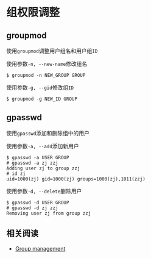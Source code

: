 
# 组权限调整

## groupmod

使用`groupmod`调整用户组名和用户组`ID`

使用参数`-n, --new-name`修改组名

```
$ groupmod -n NEW_GROUP GROUP
```

使用参数`-g, --gid`修改组`ID`

```
$ groupmod -g NEW_ID GROUP
```

## gpasswd

使用`gpasswd`添加和删除组中的用户

使用参数`-a, --add`添加新用户

```
$ gpasswd -a USER GROUP
# gpasswd -a zj zzj
Adding user zj to group zzj
# id zj
uid=1000(zj) gid=1000(zj) groups=1000(zj),1011(zzj)
```

使用参数`-d, --delete`删除用户

```
$ gpasswd -d USER GROUP
# gpasswd -d zj zzj
Removing user zj from group zzj
```

## 相关阅读

* [Group management](https://wiki.archlinux.org/index.php/Users_and_groups#Group_management)
